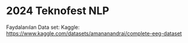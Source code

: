 # 2024 Teknofest NLP

Faydalanılan Data set:
Kaggle: https://www.kaggle.com/datasets/amananandrai/complete-eeg-dataset
